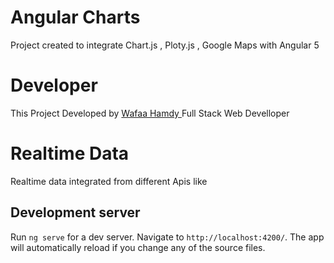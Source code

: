 # Angular Charts
Project created to integrate Chart.js , Ploty.js , Google Maps with Angular 5

# Developer
This Project Developed by <a href = "https://wafaa-hamdy.firebaseapp.com/"> Wafaa Hamdy </a> Full Stack Web Develloper

# Realtime Data
Realtime data integrated from different Apis like 


## Development server
Run `ng serve` for a dev server. Navigate to `http://localhost:4200/`. The app will automatically reload if you change any of the source files.

  
 
